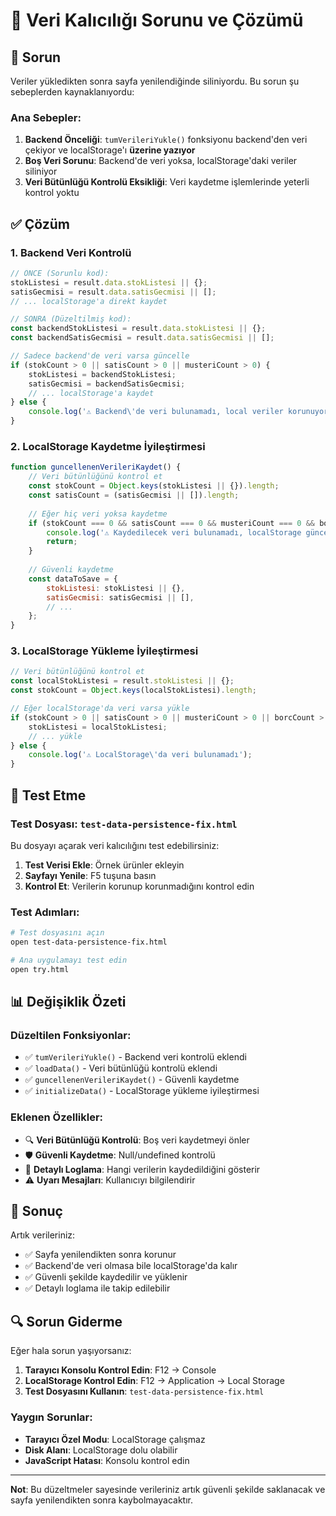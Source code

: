 # 🔧 Veri Kalıcılığı Sorunu ve Çözümü

## 🚨 Sorun
Veriler yükledikten sonra sayfa yenilendiğinde siliniyordu. Bu sorun şu sebeplerden kaynaklanıyordu:

### Ana Sebepler:
1. **Backend Önceliği**: `tumVerileriYukle()` fonksiyonu backend'den veri çekiyor ve localStorage'ı **üzerine yazıyor**
2. **Boş Veri Sorunu**: Backend'de veri yoksa, localStorage'daki veriler siliniyor
3. **Veri Bütünlüğü Kontrolü Eksikliği**: Veri kaydetme işlemlerinde yeterli kontrol yoktu

## ✅ Çözüm

### 1. Backend Veri Kontrolü
```javascript
// ÖNCE (Sorunlu kod):
stokListesi = result.data.stokListesi || {};
satisGecmisi = result.data.satisGecmisi || [];
// ... localStorage'a direkt kaydet

// SONRA (Düzeltilmiş kod):
const backendStokListesi = result.data.stokListesi || {};
const backendSatisGecmisi = result.data.satisGecmisi || [];

// Sadece backend'de veri varsa güncelle
if (stokCount > 0 || satisCount > 0 || musteriCount > 0) {
    stokListesi = backendStokListesi;
    satisGecmisi = backendSatisGecmisi;
    // ... localStorage'a kaydet
} else {
    console.log('⚠️ Backend\'de veri bulunamadı, local veriler korunuyor');
}
```

### 2. LocalStorage Kaydetme İyileştirmesi
```javascript
function guncellenenVerileriKaydet() {
    // Veri bütünlüğünü kontrol et
    const stokCount = Object.keys(stokListesi || {}).length;
    const satisCount = (satisGecmisi || []).length;
    
    // Eğer hiç veri yoksa kaydetme
    if (stokCount === 0 && satisCount === 0 && musteriCount === 0 && borcCount === 0) {
        console.log('⚠️ Kaydedilecek veri bulunamadı, localStorage güncellenmedi');
        return;
    }
    
    // Güvenli kaydetme
    const dataToSave = {
        stokListesi: stokListesi || {},
        satisGecmisi: satisGecmisi || [],
        // ...
    };
}
```

### 3. LocalStorage Yükleme İyileştirmesi
```javascript
// Veri bütünlüğünü kontrol et
const localStokListesi = result.stokListesi || {};
const stokCount = Object.keys(localStokListesi).length;

// Eğer localStorage'da veri varsa yükle
if (stokCount > 0 || satisCount > 0 || musteriCount > 0 || borcCount > 0) {
    stokListesi = localStokListesi;
    // ... yükle
} else {
    console.log('⚠️ LocalStorage\'da veri bulunamadı');
}
```

## 🧪 Test Etme

### Test Dosyası: `test-data-persistence-fix.html`
Bu dosyayı açarak veri kalıcılığını test edebilirsiniz:

1. **Test Verisi Ekle**: Örnek ürünler ekleyin
2. **Sayfayı Yenile**: F5 tuşuna basın
3. **Kontrol Et**: Verilerin korunup korunmadığını kontrol edin

### Test Adımları:
```bash
# Test dosyasını açın
open test-data-persistence-fix.html

# Ana uygulamayı test edin
open try.html
```

## 📊 Değişiklik Özeti

### Düzeltilen Fonksiyonlar:
- ✅ `tumVerileriYukle()` - Backend veri kontrolü eklendi
- ✅ `loadData()` - Veri bütünlüğü kontrolü eklendi  
- ✅ `guncellenenVerileriKaydet()` - Güvenli kaydetme
- ✅ `initializeData()` - LocalStorage yükleme iyileştirmesi

### Eklenen Özellikler:
- 🔍 **Veri Bütünlüğü Kontrolü**: Boş veri kaydetmeyi önler
- 🛡️ **Güvenli Kaydetme**: Null/undefined kontrolü
- 📝 **Detaylı Loglama**: Hangi verilerin kaydedildiğini gösterir
- ⚠️ **Uyarı Mesajları**: Kullanıcıyı bilgilendirir

## 🎯 Sonuç

Artık verileriniz:
- ✅ Sayfa yenilendikten sonra korunur
- ✅ Backend'de veri olmasa bile localStorage'da kalır
- ✅ Güvenli şekilde kaydedilir ve yüklenir
- ✅ Detaylı loglama ile takip edilebilir

## 🔍 Sorun Giderme

Eğer hala sorun yaşıyorsanız:

1. **Tarayıcı Konsolu Kontrol Edin**: F12 → Console
2. **LocalStorage Kontrol Edin**: F12 → Application → Local Storage
3. **Test Dosyasını Kullanın**: `test-data-persistence-fix.html`

### Yaygın Sorunlar:
- **Tarayıcı Özel Modu**: LocalStorage çalışmaz
- **Disk Alanı**: LocalStorage dolu olabilir
- **JavaScript Hatası**: Konsolu kontrol edin

---

**Not**: Bu düzeltmeler sayesinde verileriniz artık güvenli şekilde saklanacak ve sayfa yenilendikten sonra kaybolmayacaktır.